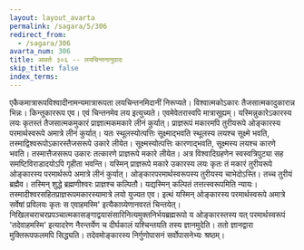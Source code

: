 ```yaml
---
layout: layout_avarta
permalink: /sagara/5/306
redirect_from:
  - /sagara/306
avarta_num: 306
title: आवर्तः ३०६ -- लयचिन्तनानुवादः
skip_title: false
index_terms: 
---
```


एकैकमात्रारूपविश्वादीनामन्यमात्रारूपता
लयचिन्तनमिदानीं
निरूप्यते। विश्वात्मकोऽकारः तैजसात्मकादुकारान्न भिन्नः। किन्तूकाररूप एव। एवं चिन्तनमेव लय इत्युच्यते। एवमेवेतरास्वपि मात्रासूह्यम्।
यस्मिन्नुकारेऽकारस्य लयः कृतस्तं तैजसात्मकमुकारं प्राज्ञात्मकमकारे
लीनं कुर्यात्। प्राज्ञरूपं मकारमपि तुरीयरूपे ओङ्कारस्य परमार्थस्वरूपे
अमात्रे लीनं कुर्यात्। यतः स्थूलस्योत्पत्तिः सूक्ष्माद्भवति स्थूलस्य लयश्च सूक्ष्मे
भवति, तस्माद्विश्वरूपोऽकारस्तैजसरूपे उकारे लीयेत। सूक्ष्मस्योत्पत्तिः
कारणाद्भवति, सूक्ष्मस्य लयश्च कारणे भवति। तस्मात्तैजसरूप उकारः
तत्कारणे प्राज्ञरूपे मकारे लीयेत। अत्र विश्वादिग्रहणेन स्वस्वत्रिपुट्या
सह समष्टिविराडादयोऽपि गृहीता भवन्ति। यस्मिन् प्राज्ञरूपे मकारे उकारस्य
लयः कृतः तं मकारं तुरीयरूपे ओङ्कारस्य परमार्थरूपे अमात्रे लीनं कुर्यात्।
ओङ्कारपरमार्थस्वरूपस्य तुरीयस्य चाभेदोऽस्ति। तच्च तुरीयं ब्रह्मैव। तस्मिन्
शुद्धे ब्रह्मणीश्वरः प्राज्ञश्च कल्पितौ। यद्यस्मिन् कल्पितं तत्तत्स्वरूपमिति
न्यायः। तस्मादीश्वरसहितप्राज्ञरूपमकारस्यामात्रे लयो युज्यत एव। इत्थं
यस्मिन् ओङ्कारस्य परमार्थस्वरूपे अमात्रे सर्वेषां प्रविलयः कृतः स एवाहमस्मि' इत्यैकाग्र्येणानवरतं चिन्तयेत्। निखिलचराचरप्रपञ्चात्मकासङ्गाद्वयासंसारिनित्यमुक्तनिर्भयब्रह्मरूपो य ओङ्कारस्तस्य यत् परमार्थस्वरूपं 'तदेवाहमस्मि' इत्यादरेण नैरन्तर्येण च दीर्घकालं यश्चिन्तयति तस्य ज्ञानमुदेति।
ततो ज्ञानद्वारा मुक्तिरूपफलमपि सिद्ध्यति। तदेवमोङ्कारस्य निर्गुणोपासनं
सर्वोपासनेभ्यः श्रष्ठम्।
